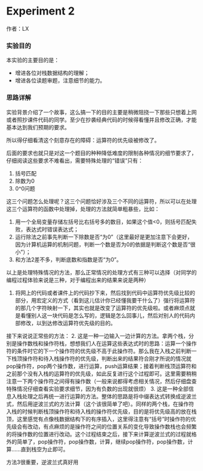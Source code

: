 # Experiment 2

作者：LX

### 实验目的

本实验的主要目的是：
* 增进各位对栈数据结构的理解；
* 增进各位读题审题，注意细节的能力。

### 思路详解

实验背景介绍了一个故事，这么搞一下的目的主要是稍微阻挠一下那些只想着上网或者照抄课件代码的同学。至少在抄袭经典代码的时候得看懂并且修改正确，才能基本达到我们预期的要求。

所以得仔细看清这个刻意存在的障碍：运算符的优先级被修改了。

后面的要求也就只是对这一个题目的种种降低难度的限制各种情况的细节要求了，仔细阅读这些要求不难看出，需要特殊处理的“错误”只有：

1. 括号匹配
2. 除数为0
3. 0^0问题

这三个问题怎么处理呢？这三个问题恰好涉及三个不同的运算符，所以可以在处理这三个运算符的函数中处理掉，处理的方法就简单粗暴些，比如：

1. 用一个全局变量存储左括号比右括号多的数目，如果这个值<0，则括号匹配失败，表达式时错误表达式；
2. 运行除法之前事先判断一下除数是否“为0”（这里最好是更加注意下会更好，因为计算机运算的机制问题，判断一个数是否为0的依据是判断这个数是否“很小”）；
3. 和方法2差不多，判断底数和指数是否“为0”。

以上是处理特殊情况的方法，那么正常情况的处理方式有三种可以选择（对同学的编程过程体验来说是三种，对于编程出来的结果来说是两种）
1. 将网上的代码或者课件上的代码抄下来，然后找到代码中运算符优先级比较的部分，用宏定义的方式（看到这儿估计你已经懂我要干什么了）强行将运算符的那几个字符映射一下，其实也就是改变了运算符的优先级啦。或者麻烦点就是看懂别人这一块代码是怎么写的，逻辑是怎么回事儿，然后对别人的代码内部修改，以到达修改运算符优先级的目的。

接下来说说正常些的方法：
2. 这是一种一边输入一边计算的方法。拿两个栈，分别是操作数栈和操作符栈，想想我们人在运算这些表达式时的思路：运算一个操作符的条件时它的下一个操作符的优先级不高于此操作符。那么我在入栈之前判断一下栈顶操作符和待入栈操作符的优先级，判断出来的结果符合刚才所说的情况就pop操作符，pop两个操作数，进行运算，push运算结果；接着判断栈顶运算符和之前那个没有入栈的运算符的优先级，如此反复进行这个过程即可。这里需要稍稍注意一下两个操作符之间得有操作数（一般来说都得考虑相关情况，然后仔细盘查特殊情况仔细查看实验要求细节，因为有负数的出现就很烦）
3. 这是一种全部信息入栈处理之后再统一进行运算的方法。整体的思路是将中缀表达式转换成逆波兰式，然后用逆波兰式的方法计算（这个该很简单了吧）。同样的两个栈，在操作符入栈的时候判断栈顶操作符和待入栈的操作符优先级，目的是将优先级高的放在栈顶，这里感觉有点像栈数据结构下的有序插入，这里得注意有“括号”时操作符的优先级会有改动，有点麻烦的是操作符之间的位置关系的变化导致操作数栈也会频繁的将操作数的位置进行改动。这个过程结束之后，接下来计算逆波兰式的过程就格外的简单了，pop操作符，pop操作数，计算，继续pop操作符，pop操作数，计算......直到栈空为止即可。

方法3很重要，逆波兰式真好用